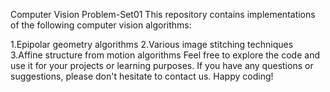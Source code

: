 Computer Vision Problem-Set01
This repository contains implementations of the following computer vision algorithms:

1.Epipolar geometry algorithms
2.Various image stitching techniques
3.Affine structure from motion algorithms
Feel free to explore the code and use it for your projects or learning purposes. If you have any questions or suggestions, please don't hesitate to contact us. Happy coding!
